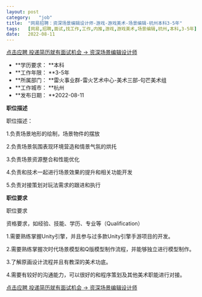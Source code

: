 ```yaml
---
layout:	post
category:	"job"
title:	"网易招聘：资深场景编辑设计师-游戏-游戏美术-场景编辑-杭州本科3-5年"
tags:	[网易,招聘,面试,找工作,工作,内推,游戏,游戏美术,场景编辑,杭州,本科,3-5年]
date:	2022-08-11
---
```


[点击应聘 投递简历就有面试机会 ->  资深场景编辑设计师](http://mobile.bole.netease.com/bole/boleDetail?id=37864&employeeId=346f03c3cda5f04c&key=all)



- **学历要求： **本科
- **工作年限： **3-5年
- **所属部门： **雷火事业群-雷火艺术中心-美术三部-句芒美术组
- **工作城市： **杭州
- **发布日期： **2022-08-11



**职位描述**



职位描述：

1.负责场景地形的绘制，场景物件的摆放

2.负责场景氛围表现环境营造和情景气氛的烘托

3.负责场景资源整合和性能优化

4.负责和技术一起进行场景效果的提升和相关功能开发

5.负责对接策划对玩法需求的跟进和执行



**职位要求**



职位要求

资格要求，如经验、技能、学历、专业等（Qualification）

1.需要熟练掌握Unity引擎，并且参与过多款Unity引擎手游项目的开发。

2.需要熟练掌握次时代场景模型和Q版模型制作流程，并能够独立进行模型制作。

3.了解原画设计流程并且有教深的美术功底。

4.需要有较好的沟通能力，可以很好的和程序策划及其他美术职能进行对接。



[点击应聘 投递简历就有面试机会 ->  资深场景编辑设计师](http://mobile.bole.netease.com/bole/boleDetail?id=37864&employeeId=346f03c3cda5f04c&key=all)
